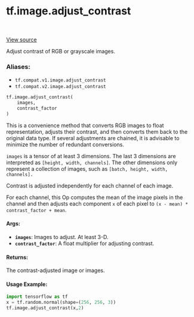 <div itemscope itemtype="http://developers.google.com/ReferenceObject">
<meta itemprop="name" content="tf.image.adjust_contrast" />
<meta itemprop="path" content="Stable" />
</div>

# tf.image.adjust_contrast

<!-- Insert buttons -->

<table class="tfo-notebook-buttons tfo-api" align="left">
</table>

<a target="_blank" href="/code/stable/tensorflow/python/ops/image_ops_impl.py">View source</a>



<!-- Start diff -->
Adjust contrast of RGB or grayscale images.

### Aliases:

* `tf.compat.v1.image.adjust_contrast`
* `tf.compat.v2.image.adjust_contrast`


``` python
tf.image.adjust_contrast(
    images,
    contrast_factor
)
```



<!-- Placeholder for "Used in" -->

This is a convenience method that converts RGB images to float
representation, adjusts their contrast, and then converts them back to the
original data type. If several adjustments are chained, it is advisable to
minimize the number of redundant conversions.

`images` is a tensor of at least 3 dimensions.  The last 3 dimensions are
interpreted as `[height, width, channels]`.  The other dimensions only
represent a collection of images, such as `[batch, height, width, channels].`

Contrast is adjusted independently for each channel of each image.

For each channel, this Op computes the mean of the image pixels in the
channel and then adjusts each component `x` of each pixel to
`(x - mean) * contrast_factor + mean`.

#### Args:


* <b>`images`</b>: Images to adjust.  At least 3-D.
* <b>`contrast_factor`</b>: A float multiplier for adjusting contrast.


#### Returns:

The contrast-adjusted image or images.



#### Usage Example:

```python
import tensorflow as tf
x = tf.random.normal(shape=(256, 256, 3))
tf.image.adjust_contrast(x,2)
```
